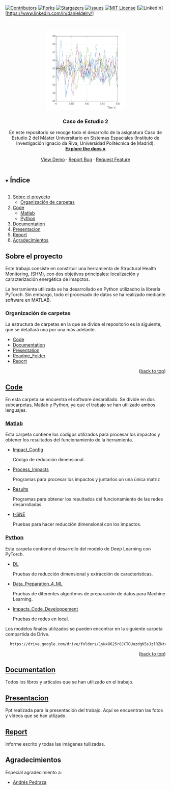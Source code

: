 <!--
*** Thanks for checking out the Best-README-Template. If you have a suggestion
*** that would make this better, please fork the repo and create a pull request
*** or simply open an issue with the tag "enhancement".
*** Thanks again! Now go create something AMAZING! :D
***
***
***Cancel changes
*** To avoid retyping too much info. Do a search and replace for the following:
*** github_username, repo_name, twitter_handle, email, project_title, project_description
-->



<!-- PROJECT SHIELDS -->
<!--
*** I'm using markdown "reference style" links for readability.
*** Reference links are enclosed in brackets [ ] instead of parentheses ( ).
*** See the bottom of this document for the declaration of the reference variables
*** for contributors-url, forks-url, etc. This is an optional, concise syntax you may use.
*** https://www.markdownguide.org/basic-syntax/#reference-style-links
-->
[![Contributors][contributors-shield]][contributors-url]
[![Forks][forks-shield]][forks-url]
[![Stargazers][stars-shield]][stars-url]
[![Issues][issues-shield]][issues-url]
[![MIT License][license-shield]][license-url]
[![LinkedIn][linkedin-shield]][https://www.linkedin.com/in/danieldelrv/]



<!-- PROJECT LOGO -->
<br />
<p align="center">
  <a href="https://github.com/Danieldelriovelilla/CE2.git">
    <img src="Readme_Folder/Postprocessed_Impact.svg" alt="Logo" width="250" height="250">
  </a>

  <h3 align="center">Caso de Estudio 2</h3>

  <p align="center">
  En este repositorio se reocge todo el desarrollo de la asignatura Caso de Estudio 2 del Máster Universitario en Sistemas Espaciales (Instituto de Investigación Ignacio da Riva, Universidad Politécnica de Madrid).
  <br />
    <a href="https://github.com/Danieldelriovelilla/CE2"><strong>Explore the docs »</strong></a>
    <br />
    <br />
    <a href="https://github.com/Danieldelriovelilla/CE2.git">View Demo</a>
    ·
    <a href="https://github.com/Danieldelriovelilla/CE2/issues">Report Bug</a>
    ·
    <a href="https://github.com/Danieldelriovelilla/CE2/issues">Request Feature</a>
  </p>
</div>



<!-- TABLE OF CONTENTS -->
<details open="open">
  <summary><h2 style="display: inline-block">Índice</h2></summary>
  <ol>
    <li>
      <a href="#Sobre-el-proyecto">Sobre el proyecto</a>
      <ul>
        <li><a href="#Organización-de-carpetas">Organización de carpetas</a></li>
      </ul>
    </li>
    <li>
      <a href="#Code">Code</a>
      <ul>
        <li><a href="#Matlab">Matlab</a></li>
        <li><a href="#Python">Python</a></li>
      </ul>
    </li>
    <li><a href="#Documentation">Documentation</a></li>
    <li><a href="#Presentacion">Presentacion</a></li>
    <li><a href="#Report">Report</a></li>
    <li><a href="#Agradecimientos">Agradecimientos</a></li>
  </ol>
</details>



<!-- ABOUT THE PROJECT -->
## Sobre el proyecto

<!-- [![Product Name Screen Shot][product-screenshot]](https://example.com) -->

Este trabajo consiste en constrtuir una herramienta de Structural Health Monitoring, (SHM), con dos objetivos principales: localización y caracterización energética de imapctos.

La herramienta utilizada se ha desarrollado en Python utilizadno la librería PyTorch. Sin embargo, todo el procesado de datos se ha realizado mediante software en MATLAB. 


### Organización de carpetas

La estructura de carpetas en la que se divide el repositorio es la siguiente, que se detallará una por una más adelante.

* [Code](https://github.com/Danieldelriovelilla/CE2/tree/main/Code)
* [Documentation](https://github.com/Danieldelriovelilla/CE2/tree/main/Documentation)
* [Presentation](https://github.com/Danieldelriovelilla/CE2/tree/main/Presentacion)
* [Readme_Folder](https://github.com/Danieldelriovelilla/CE2/tree/main/Readme_Folder)
* [Report](https://github.com/Danieldelriovelilla/CE2/tree/main/Report)

<p align="right">(<a href="#top">back to top</a>)</p>



<!-- CODE -->
## [Code](https://github.com/Danieldelriovelilla/CE2/tree/main/Code)

En esta carpeta se encuentra el software desarollado. Se divide en dos subcarpetas, Matlab y Python, ya que el trabajo se han utilizado ambos lenguajes.


### [Matlab](https://github.com/Danieldelriovelilla/CE2/tree/main/Code/Matlab)
Esta carpeta contiene los códigos utilizados para procesar los impactos y obtener los resultados del funcionamiento de la herramienta.

* [Impact_Config](https://github.com/Danieldelriovelilla/CE2/tree/main/Code/Matlab/Impact_Config) 
  
  Código de reducción dimensional.
* [Process_Impacts](https://github.com/Danieldelriovelilla/CE2/tree/main/Code/Matlab/Process_Impacts)

  Programas para procesar los impactos y juntarlos un una única matriz
* [Results](https://github.com/Danieldelriovelilla/CE2/tree/main/Code/Matlab/Results)

  Programas para obtener los resultados del funcionamiento de las redes desarrolladas.
* [t-SNE](https://github.com/Danieldelriovelilla/CE2/tree/main/Code/Matlab/t-SNE)

  Pruebas para hacer reducción dimensional con los impactos.


### [Python](https://github.com/Danieldelriovelilla/CE2/tree/main/Code/Matlab)
Esta carpeta contiene el desarrollo del modelo de Deep Learning con PyTorch.

* [DL](https://github.com/Danieldelriovelilla/CE2/tree/main/Code/Python/DL) 
  
  Pruebas de reducción dimensional y extracción de características.
* [Data_Preparation_4_ML](https://github.com/Danieldelriovelilla/CE2/tree/main/Code/Python/Data_Preparation_4_ML)

  Pruebas de diferentes algoritmos de preparación de datos para Machine Learning.
* [Impacts_Code_Developpement](https://github.com/Danieldelriovelilla/CE2/tree/main/Code/Python/Impacts_Code_Developpment)

  Pruebas de redes en local.
  
Los modelos finales utilizados se pueden encontrar en la siguiente carpeta compartida de Drive.
```sh
  https://drive.google.com/drive/folders/1yNxO625r8JCTOUuzdgK5sJzlRZNtvN7R?usp=sharing
```
  
<p align="right">(<a href="#top">back to top</a>)</p>  



<!-- Documentation -->
## [Documentation](https://github.com/Danieldelriovelilla/CE2/tree/main/Documentation)
Todos los libros y artículos que se han utilizado en el trabajo.



<!-- Presentacion -->
## [Presentacion](https://github.com/Danieldelriovelilla/CE2/tree/main/Presentacion)
Ppt realizada para la presentación del trabajo. Aquí se encuentran las fotos y vídeos que se han utlizado.



<!-- Report -->
## [Report](https://github.com/Danieldelriovelilla/CE2/tree/main/Report)
Informe escrito y todas las imágenes tuilizadas.




<!-- Agradecimientos -->
## Agradecimientos
Especial agradecimiento a:

* [Andrés Pedraza](https://github.com/temisAP)


<!-- MARKDOWN LINKS & IMAGES -->
<!-- https://www.markdownguide.org/basic-syntax/#reference-style-links -->
[contributors-shield]: https://img.shields.io/github/contributors/github_username/repo.svg?style=for-the-badge
[contributors-url]: https://github.com/github_username/repo/graphs/contributors
[forks-shield]: https://img.shields.io/github/forks/github_username/repo.svg?style=for-the-badge
[forks-url]: https://github.com/github_username/repo/network/members
[stars-shield]: https://img.shields.io/github/stars/github_username/repo.svg?style=for-the-badge
[stars-url]: https://github.com/github_username/repo/stargazers
[issues-shield]: https://img.shields.io/github/issues/github_username/repo.svg?style=for-the-badge
[issues-url]: https://github.com/github_username/repo/issues
[license-shield]: https://img.shields.io/github/license/github_username/repo.svg?style=for-the-badge
[license-url]: https://github.com/github_username/repo/blob/master/LICENSE.txt
[linkedin-shield]: https://img.shields.io/badge/-LinkedIn-black.svg?style=for-the-badge&logo=linkedin&colorB=555
[linkedin-url]: https://linkedin.com/in/github_username
